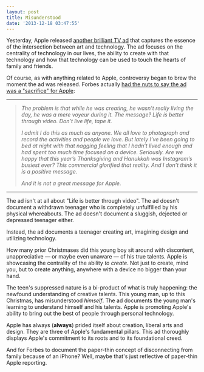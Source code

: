 ```yaml
---
layout: post
title: Misunderstood
date: '2013-12-18 03:47:55'
---
```


<p>Yesterday, Apple released <a href="http://youtu.be/ImlmVqH_5HM">another brilliant TV ad</a> that captures the essence of the intersection between art and technology. The ad focuses on the centrality of technology in our lives, the ability to create with that technology and how that technology can be used to touch the hearts of family and friends. </p>

<p>Of course, as with anything related to Apple, controversy began to brew the moment the ad was released.  Forbes actually <a href="http://www.forbes.com/sites/jenniferrooney/2013/12/17/the-iphone-misunderstood-christmas-ad-is-a-sad-commentary-on-culture-and-does-apple-no-favors/">had the nuts to say the ad was a "sacrifice" for Apple</a>:</p>

<hr />

<blockquote>
  <p><em>The problem is that while he was creating, he wasn’t really living the day, he was a mere voyeur during it. The message? Life is better through video. Don’t live life, tape it.</em></p>
  
  <p><em>I admit I do this as much as anyone. We all love to photograph and record the activities and people we love. But lately I’ve been going to bed at night with that nagging feeling that I hadn’t lived enough and had spent too much time focused on a device. Seriously. Are we happy that this year’s Thanksgiving and Hanukkah was Instagram’s busiest ever? This commercial glorified that reality. And I don’t think it is a positive message.</em></p>
  
  <p><em>And it is not a great message for Apple.</em></p>
</blockquote>

<hr />

<p>The ad isn't at all about "Life is better through video". The ad doesn't document a withdrawn teenager who is completely unfulfilled by his physical whereabouts. The ad doesn't document a sluggish, dejected or depressed teenager either. </p>

<p>Instead, the ad documents a teenager creating art, imagining design and utilizing technology.</p>

<p>How many prior Christmases did this young boy sit around with discontent, unappreciative — or maybe even unaware — of his true talents. Apple is showcasing the centrality of the ability <em>to create</em>. Not just to create, mind you, but to create anything, anywhere with a device no bigger than your hand.</p>

<p>The teen's suppressed nature is a bi-product of what is truly happening: the newfound understanding of creative talents. This young man, up to this Christmas, has misunderstood <em>himself</em>. The ad documents the young man's learning to understand himself and his talents. Apple is promoting Apple's ability to bring out the best of people through personal technology.</p>

<p>Apple has always (<strong>always</strong>) prided itself about creation, liberal arts and design. They are three of Apple's fundamental pillars. This ad thoroughly displays Apple's commitment to its roots and to its foundational creed. </p>

<p>And for Forbes to document the paper-thin concept of disconnecting from family because of an iPhone? Well, maybe that's just reflective of paper-thin Apple reporting.</p>